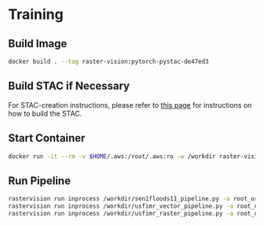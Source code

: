 # Training #

## Build Image ##

```bash
docker build . --tag raster-vision:pytorch-pystac-de47ed3
```

## Build STAC if Necessary ##

For STAC-creation instructions, please refer to [this page](../catalogs/sen1floods11-mldata/README.md) for instructions on how to build the STAC.

## Start Container ##

```bash
docker run -it --rm -v $HOME/.aws:/root/.aws:ro -w /workdir raster-vision:pytorch-pystac-de47ed3 bash
```

## Run Pipeline ##

```bash
rastervision run inprocess /workdir/sen1floods11_pipeline.py -a root_uri /tmp/sen1floods11/ -a catalog_root /vsitar/vsis3/sen1floods11-data/catalogs.tar/mldata_s1weak/catalog.json
rastervision run inprocess /workdir/usfimr_vector_pipeline.py -a root_uri /tmp/usfimr/ -a catalog_root /vsitar/vsigzip/vsis3/usfimr-s1-mldata/usfimr-s1-mldata-catalog_seed42.tar.gz/mldata-catalog/catalog.json
rastervision run inprocess /workdir/usfimr_raster_pipeline.py -a root_uri /tmp/usfimr/ -a catalog_root /vsitar/vsigzip/vsis3/jrc-fimr-rasterized-labels/version2/usfimr-mldata-catalog-tif.tar.gz/usfimr-mldata-catalog-tif/catalog.json
```
